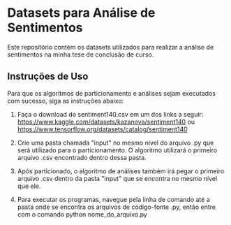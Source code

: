 # Datasets para Análise de Sentimentos

Este repositório contém os datasets utilizados para realizar a análise de sentimentos na minha tese de conclusão de curso.

## Instruções de Uso

Para que os algoritmos de particionamento e análises sejam executados com sucesso, siga as instruções abaixo:

1. Faça o download do sentiment140.csv em um dos links a seguir: https://www.kaggle.com/datasets/kazanova/sentiment140 ou https://www.tensorflow.org/datasets/catalog/sentiment140

2. Crie uma pasta chamada "input" no mesmo nível do arquivo .py que será utilizado para o particionamento. O algoritmo utilizará o primeiro arquivo .csv encontrado dentro dessa pasta.

3. Após particionado, o algoritmo de análises também irá pegar o primeiro arquivo .csv dentro da pasta "input" que se encontra no mesmo nível que ele. 

4. Para executar os programas, navegue pela linha de comando até a pasta onde se encontra os arquivos de código-fonte .py, então entre com o comando python nome_do_arquivo.py